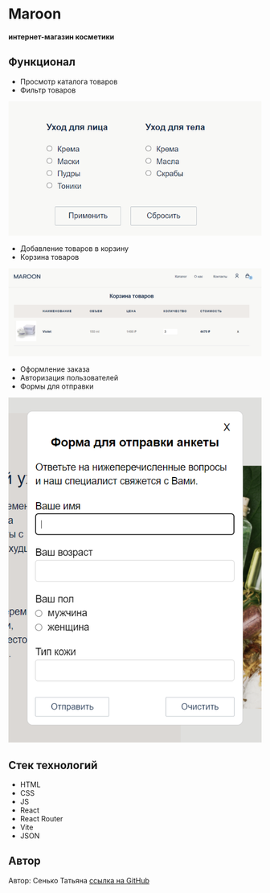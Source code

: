 # Maroon
#### интернет-магазин косметики

## Функционал

- Просмотр каталога товаров
- Фильтр товаров
  
![filter](/readme_img/filter.PNG)
- Добавление товаров в корзину
- Корзина товаров
  
![product_cart](/readme_img/product_cart.PNG)
- Оформление заказа
- Авторизация пользователей
- Формы для отправки
  
![form_anketa](/readme_img/form_anketa.PNG)

## Стек технологий

- HTML
- CSS
- JS
- React
- React Router
- Vite
- JSON


## Автор

Автор: Сенько Татьяна
[ссылка на GitHub](https://github.com/TatsianaSENKO)

